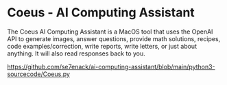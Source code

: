 # Coeus - AI Computing Assistant 

The Coeus AI Computing Assistant is a MacOS tool that uses the OpenAI API to generate images, answer questions, provide math solutions, recipes, code examples/correction, write reports, write letters, or just about anything. It will also read responses back to you. 



https://github.com/se7enack/ai-computing-assistant/blob/main/python3-sourcecode/Coeus.py
